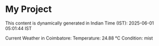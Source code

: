 # My Project

This content is dynamically generated in Indian Time (IST): 2025-06-01 05:01:44 IST


Current Weather in Coimbatore:
Temperature: 24.88 °C
Condition: mist
